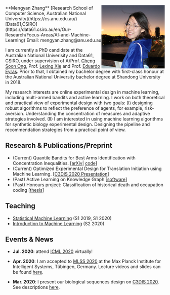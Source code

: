 <img align='right' src="photos/mengyan.jpg"  width="200"/>
**Mengyan Zhang**  
[Research School of Computer Science, Australian National University](https://cs.anu.edu.au/)  
[Data61,CSIRO](https://data61.csiro.au/en/Our-Research/Focus-Areas/AI-and-Machine-Learning)  
Email: mengyan.zhang@anu.edu.au 

I am currently a PhD candidate at the Australian National Univerisity and Data61, CSIRO, under supervision of A/Prof. [Cheng Soon Ong](http://www.ong-home.my/index.html), Prof. [Lexing Xie](http://users.cecs.anu.edu.au/~xlx/) and Prof. [Eduardo Eyras](https://jcsmr.anu.edu.au/people/academics/professor-eduardo-eyras). Prior to that, I obtained my bachelor degree with first-class honour at the Australian National University bachelor degree at Shandong University in 2018. 

My research interests are online experimental design in machine learning, including multi-armed bandits and active learning. I work on both theoretical and practical view of experimental design with two goals:
(I) designing robust algorithms to reflect the preference of agents, for example, risk-aversion. 
Understanding the concentration of measures and adaptive strategies involved. 
(II) I am interested in using machine learning algorithms for synthetic biology experimental design. 
Designing the pipeline and recommendation strategies from a practical point of view.

## Research & Publications/Preprint

- (Current) Quantile Bandits for Best Arms Identification with Concentration Inequalities. [[arXiv](https://arxiv.org/abs/2010.11568)| [code](files/quantile_bandits.zip)]
- (Current) Optimized Experimental Design for Translation Initiation using Machine Learning. [[C3DIS 2020 Presentation](http://www.c3dis.com/3846)]
- (Past) Active Learning on Knowledge Graph [[software](https://github.com/chengsoonong/acton)]
- (Past) Honours project: Classification of historical death and occupation coding [[thesis]()]
  
## Teaching

- [Statistical Machine Learning](https://programsandcourses.anu.edu.au/2021/course/COMP8600) (S1 2019, S1 2020)
- [Introduction to Machine Learning](https://programsandcourses.anu.edu.au/2021/course/COMP6670) (S2 2020)

## Events & News

- **Jul. 2020**: attend [ICML 2020](https://icml.cc/virtual/2020) virtually!

- **Apr. 2020**: I am accepted to [MLSS 2020](http://mlss.tuebingen.mpg.de/2020/index.html) at the Max Planck Institute for Intelligent Systems, Tübingen, Germany. Lecture videos and slides can be found [here](http://mlss.tuebingen.mpg.de/2020/schedule.html).

- **Mar. 2020**: I present our biological sequences design on [C3DIS 2020](http://www.c3dis.com/). See descriptions [here](http://www.c3dis.com/3846).


